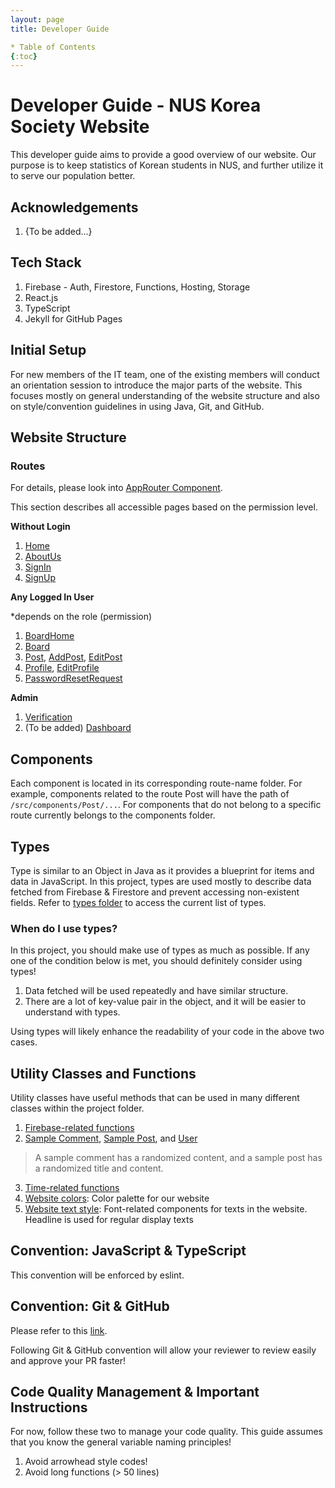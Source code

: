 ```yaml
---
layout: page
title: Developer Guide

* Table of Contents
{:toc}
---
```


# Developer Guide - NUS Korea Society Website
This developer guide aims to provide a good overview of our website. Our purpose is to keep statistics of Korean students in NUS, and further utilize it to serve our population better.

## Acknowledgements

1. {To be added...}

## Tech Stack

1. Firebase - Auth, Firestore, Functions, Hosting, Storage
2. React.js
3. TypeScript
4. Jekyll for GitHub Pages

## Initial Setup

For new members of the IT team, one of the existing members will conduct an orientation session to introduce the major parts of the website. This focuses mostly on general understanding of the website structure and also on style/convention guidelines in using Java, Git, and GitHub.

## Website Structure

### Routes

For details, please look into [AppRouter Component](../src/components/AppRouter.tsx).

This section describes all accessible pages based on the permission level.

**Without Login**
1. [Home](../src/routes/Home.tsx)
2. [AboutUs](../src/routes/AboutUs.tsx)
3. [SignIn](../src/routes/SignIn.tsx)
4. [SignUp](../src/routes/SignUp.tsx)

**Any Logged In User**

*depends on the role (permission)

1. [BoardHome](../src/routes/BoardHome.tsx)
2. [Board](../src/routes/Board.tsx)
3. [Post](../src/routes/Post.tsx), [AddPost](../src/routes/AddPost.js), [EditPost](../src/routes/EditPost.js)
4. [Profile](../src/routes/Profile.tsx), [EditProfile](../src/routes/EditProfile.tsx)
5. [PasswordResetRequest](../src/routes/PasswordResetRequest.tsx)

**Admin**

1. [Verification](../src/routes/Verification.tsx)
2. (To be added) [Dashboard](../src/routes/Dashboard.tsx)

## Components

Each component is located in its corresponding route-name folder. For example, components related to the route Post will have the path of `/src/components/Post/...`. For components that do not belong to a specific route currently belongs to the components folder.

## Types

Type is similar to an Object in Java as it provides a blueprint for items and data in JavaScript. In this project, types are used mostly to describe data fetched from Firebase & Firestore and prevent accessing non-existent fields. Refer to [types folder](../src/types) to access the current list of types.

### When do I use types?

In this project, you should make use of types as much as possible. If any one of the condition below is met, you should definitely consider using types!

1. Data fetched will be used repeatedly and have similar structure.
2. There are a lot of key-value pair in the object, and it will be easier to understand with types.

Using types will likely enhance the readability of your code in the above two cases.

## Utility Classes and Functions

Utility classes have useful methods that can be used in many different classes within the project folder. 

1. [Firebase-related functions](../src/utils/firebaseFunctions.ts)
2. [Sample Comment](../src/utils/SampleComment.ts), [Sample Post](../src/utils/SamplePost.ts), and [User](../src/utils/SampleUser.ts)
> A sample comment has a randomized content, and a sample post has a randomized title and content.
3. [Time-related functions](../src/utils/TimeHelper.ts)
4. [Website colors](../src/utils/ThemeColor.ts): Color palette for our website
5. [Website text style](../src/utils/ThemeText.tsx): Font-related components for texts in the website. Headline is used for regular display texts

## Convention: JavaScript & TypeScript

This convention will be enforced by eslint.

## Convention: Git & GitHub

Please refer to this [link](https://se-education.org/guides/conventions/git.html).

Following Git & GitHub convention will allow your reviewer to review easily and approve your PR faster!

## Code Quality Management & Important Instructions

For now, follow these two to manage your code quality. This guide assumes that you know the general variable naming principles!

1. Avoid arrowhead style codes!
2. Avoid long functions (> 50 lines)
